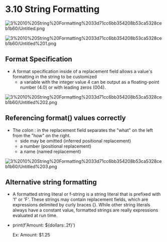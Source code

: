 # 3.10 String Formatting

![3%2010%20String%20Formatting%2033d71cc6bb354208b53ca5328ceb1b60/Untitled.png](3%2010%20String%20Formatting%2033d71cc6bb354208b53ca5328ceb1b60/Untitled.png)

![3%2010%20String%20Formatting%2033d71cc6bb354208b53ca5328ceb1b60/Untitled%201.png](3%2010%20String%20Formatting%2033d71cc6bb354208b53ca5328ceb1b60/Untitled%201.png)

## Format Specification

- A format specification inside of a replacement field allows a value's formatting in the string to be customized
    - a variable with the integer value 4 can be output as a floating-point number (4.0) or with leading zeros (004).

![3%2010%20String%20Formatting%2033d71cc6bb354208b53ca5328ceb1b60/Untitled%202.png](3%2010%20String%20Formatting%2033d71cc6bb354208b53ca5328ceb1b60/Untitled%202.png)

## Referencing format() values correctly

- The colon : in the replacement field separates the "what" on the left from the "how" on the right.
    - side may be omitted (inferred positional replacement)
    - a number (positional replacement)
    - a name (named replacement)

![3%2010%20String%20Formatting%2033d71cc6bb354208b53ca5328ceb1b60/Untitled%203.png](3%2010%20String%20Formatting%2033d71cc6bb354208b53ca5328ceb1b60/Untitled%203.png)

## Alternative string formatting

- A formatted string literal or f-string is a string literal that is prefixed with 'f' or 'F'. These strings may contain replacement fields, which are expressions delimited by curly braces {}. While other string literals always have a constant value, formatted strings are really expressions evaluated at run time.
- print(f'Amount: ${dollars:.2f}')
    
    Ex: Amount: $1.25